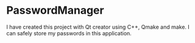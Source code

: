 # PasswordManager
I have created this project with Qt creator using C++, Qmake and make.
I can safely store my passwords in this application.
